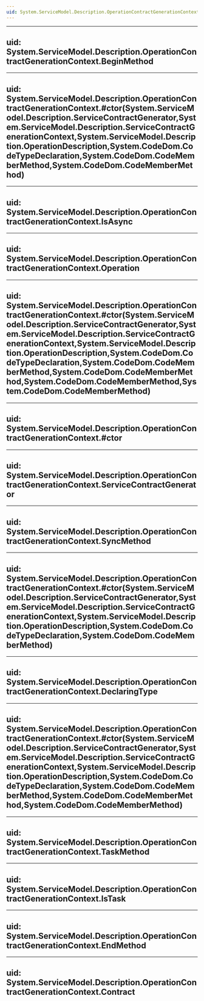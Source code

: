 ```yaml
---
uid: System.ServiceModel.Description.OperationContractGenerationContext
---
```


---
uid: System.ServiceModel.Description.OperationContractGenerationContext.BeginMethod
---

---
uid: System.ServiceModel.Description.OperationContractGenerationContext.#ctor(System.ServiceModel.Description.ServiceContractGenerator,System.ServiceModel.Description.ServiceContractGenerationContext,System.ServiceModel.Description.OperationDescription,System.CodeDom.CodeTypeDeclaration,System.CodeDom.CodeMemberMethod,System.CodeDom.CodeMemberMethod)
---

---
uid: System.ServiceModel.Description.OperationContractGenerationContext.IsAsync
---

---
uid: System.ServiceModel.Description.OperationContractGenerationContext.Operation
---

---
uid: System.ServiceModel.Description.OperationContractGenerationContext.#ctor(System.ServiceModel.Description.ServiceContractGenerator,System.ServiceModel.Description.ServiceContractGenerationContext,System.ServiceModel.Description.OperationDescription,System.CodeDom.CodeTypeDeclaration,System.CodeDom.CodeMemberMethod,System.CodeDom.CodeMemberMethod,System.CodeDom.CodeMemberMethod,System.CodeDom.CodeMemberMethod)
---

---
uid: System.ServiceModel.Description.OperationContractGenerationContext.#ctor
---

---
uid: System.ServiceModel.Description.OperationContractGenerationContext.ServiceContractGenerator
---

---
uid: System.ServiceModel.Description.OperationContractGenerationContext.SyncMethod
---

---
uid: System.ServiceModel.Description.OperationContractGenerationContext.#ctor(System.ServiceModel.Description.ServiceContractGenerator,System.ServiceModel.Description.ServiceContractGenerationContext,System.ServiceModel.Description.OperationDescription,System.CodeDom.CodeTypeDeclaration,System.CodeDom.CodeMemberMethod)
---

---
uid: System.ServiceModel.Description.OperationContractGenerationContext.DeclaringType
---

---
uid: System.ServiceModel.Description.OperationContractGenerationContext.#ctor(System.ServiceModel.Description.ServiceContractGenerator,System.ServiceModel.Description.ServiceContractGenerationContext,System.ServiceModel.Description.OperationDescription,System.CodeDom.CodeTypeDeclaration,System.CodeDom.CodeMemberMethod,System.CodeDom.CodeMemberMethod,System.CodeDom.CodeMemberMethod)
---

---
uid: System.ServiceModel.Description.OperationContractGenerationContext.TaskMethod
---

---
uid: System.ServiceModel.Description.OperationContractGenerationContext.IsTask
---

---
uid: System.ServiceModel.Description.OperationContractGenerationContext.EndMethod
---

---
uid: System.ServiceModel.Description.OperationContractGenerationContext.Contract
---
